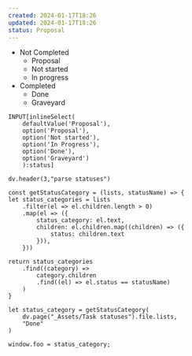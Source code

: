```yaml
---
created: 2024-01-17T18:26
updated: 2024-01-17T18:26
status: Proposal
---
```

- Not Completed
	- Proposal
	- Not started
	- In progress
- Completed
	- Done
	- Graveyard

```meta-bind
INPUT[inlineSelect(
	defaultValue('Proposal'),
    option('Proposal'),
    option('Not started'),
    option('In Progress'),
    option('Done'),
    option('Graveyard')
    ):status]
```

```dataviewjs
dv.header(3,"parse statuses")

const getStatusCategory = (lists, statusName) => {
let status_categories = lists
	.filter(el => el.children.length > 0)
	.map(el => ({
		status_category: el.text,
		children: el.children.map((children) => ({
			status: children.text
		})),
	}))

return status_categories
	.find((category) => 
		category.children
		.find((el) => el.status == statusName)
	)
}

let status_category = getStatusCategory(
	dv.page("_Assets/Task statuses").file.lists,
	"Done"
)

window.foo = status_category;
```

